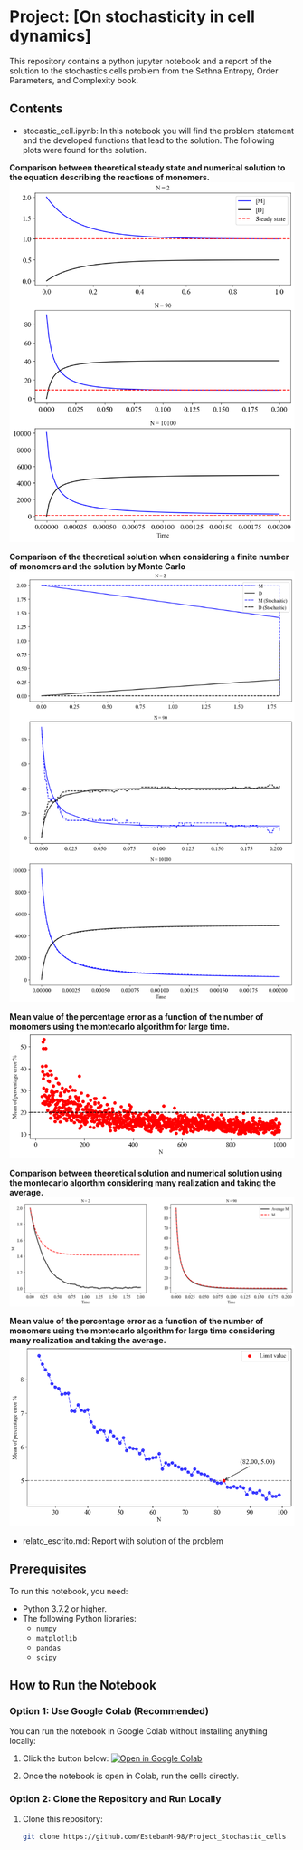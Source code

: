 # Project: [On stochasticity in cell dynamics]

This repository contains a python jupyter notebook and a report of the solution to the stochastics cells problem from the Sethna Entropy, Order Parameters, and Complexity book. 

## Contents

- stocastic_cell.ipynb: In this notebook you will find the problem statement and the developed functions that lead to the solution. The following plots were found for the solution.

**Comparison between theoretical steady state and numerical solution to the equation describing the reactions of monomers.**
![defect](https://github.com/EstebanM-98/Project_Stochastic_cells/blob/a3a441dcae8be7c7966b14f6be8e9977f52f4bb7/Images/Nvst_continuum.png)

**Comparison of the theoretical solution when considering a finite number of monomers and the solution by Monte Carlo**
![defect1](https://github.com/EstebanM-98/Project_Stochastic_cells/blob/75daf145041a562f334ed62b03277039165f6bb8/Images/Nvst_stoc_comp.png)

**Mean value of the percentage error as a function of the number of monomers using the montecarlo algorithm for large time.**
![defect2](https://github.com/EstebanM-98/Project_Stochastic_cells/blob/75daf145041a562f334ed62b03277039165f6bb8/Images/Mean_percentage_error_vsN_without_many_realizatios.png)

**Comparison between theoretical solution and numerical solution using the montecarlo algorthm considering many realization and taking the average.**
![defect3](https://github.com/EstebanM-98/Project_Stochastic_cells/blob/75daf145041a562f334ed62b03277039165f6bb8/Images/Mvst_many_realizations_comparison.png)

**Mean value of the percentage error as a function of the number of monomers using the montecarlo algorithm for large time considering many realization and taking the average.**
![defect4](https://github.com/EstebanM-98/Project_Stochastic_cells/blob/75daf145041a562f334ed62b03277039165f6bb8/Images/Mean_percentage_error_vsN_with_many_realizatios.png)

- relato_escrito.md: Report with solution of the problem

## Prerequisites

To run this notebook, you need:

- Python 3.7.2 or higher.
- The following Python libraries:
  - `numpy`
  - `matplotlib`
  - `pandas`
  - `scipy`

## How to Run the Notebook

### Option 1: Use Google Colab (Recommended)
You can run the notebook in Google Colab without installing anything locally:

1. Click the button below:
   [![Open in Google Colab](https://colab.research.google.com/assets/colab-badge.svg)](https://colab.research.google.com/drive/1KiGS7GFFGm1o5oKJjWtOs8WhnTbzIhDy)
   
2. Once the notebook is open in Colab, run the cells directly.

### Option 2: Clone the Repository and Run Locally

1. Clone this repository:
   ```bash
   git clone https://github.com/EstebanM-98/Project_Stochastic_cells
